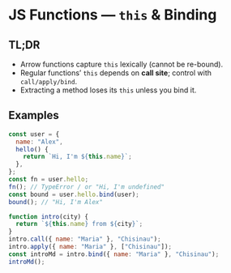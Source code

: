 # JS Functions — `this` & Binding

## TL;DR

- Arrow functions capture `this` lexically (cannot be re-bound).
- Regular functions’ `this` depends on **call site**; control with `call/apply/bind`.
- Extracting a method loses its `this` unless you bind it.

## Examples

```js
const user = {
  name: "Alex",
  hello() {
    return `Hi, I'm ${this.name}`;
  },
};
const fn = user.hello;
fn(); // TypeError / or "Hi, I'm undefined"
const bound = user.hello.bind(user);
bound(); // "Hi, I'm Alex"

function intro(city) {
  return `${this.name} from ${city}`;
}
intro.call({ name: "Maria" }, "Chisinau");
intro.apply({ name: "Maria" }, ["Chisinau"]);
const introMd = intro.bind({ name: "Maria" }, "Chisinau");
introMd();
```
